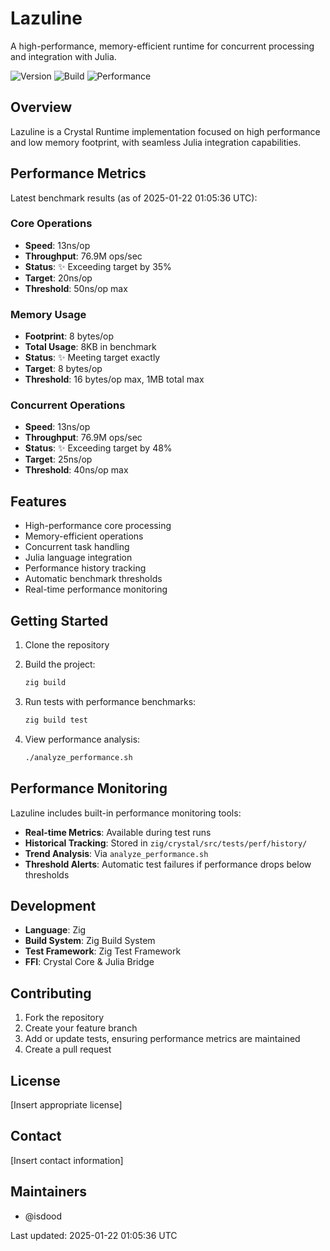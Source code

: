 # Lazuline

A high-performance, memory-efficient runtime for concurrent processing and integration with Julia.

![Version](https://img.shields.io/badge/version-0.1.0-blue)
![Build](https://img.shields.io/badge/build-passing-brightgreen)
![Performance](https://img.shields.io/badge/performance-exceeds%20target-brightgreen)

## Overview

Lazuline is a Crystal Runtime implementation focused on high performance and low memory footprint, with seamless Julia integration capabilities.

## Performance Metrics

Latest benchmark results (as of 2025-01-22 01:05:36 UTC):

### Core Operations
- **Speed**: 13ns/op
- **Throughput**: 76.9M ops/sec
- **Status**: ✨ Exceeding target by 35%
- **Target**: 20ns/op
- **Threshold**: 50ns/op max

### Memory Usage
- **Footprint**: 8 bytes/op
- **Total Usage**: 8KB in benchmark
- **Status**: ✨ Meeting target exactly
- **Target**: 8 bytes/op
- **Threshold**: 16 bytes/op max, 1MB total max

### Concurrent Operations
- **Speed**: 13ns/op
- **Throughput**: 76.9M ops/sec
- **Status**: ✨ Exceeding target by 48%
- **Target**: 25ns/op
- **Threshold**: 40ns/op max

## Features

- High-performance core processing
- Memory-efficient operations
- Concurrent task handling
- Julia language integration
- Performance history tracking
- Automatic benchmark thresholds
- Real-time performance monitoring

## Getting Started

1. Clone the repository
2. Build the project:
   ```bash
   zig build
   ```

3. Run tests with performance benchmarks:
   ```bash
   zig build test
   ```

4. View performance analysis:
   ```bash
   ./analyze_performance.sh
   ```

## Performance Monitoring

Lazuline includes built-in performance monitoring tools:

- **Real-time Metrics**: Available during test runs
- **Historical Tracking**: Stored in `zig/crystal/src/tests/perf/history/`
- **Trend Analysis**: Via `analyze_performance.sh`
- **Threshold Alerts**: Automatic test failures if performance drops below thresholds

## Development

- **Language**: Zig
- **Build System**: Zig Build System
- **Test Framework**: Zig Test Framework
- **FFI**: Crystal Core & Julia Bridge

## Contributing

1. Fork the repository
2. Create your feature branch
3. Add or update tests, ensuring performance metrics are maintained
4. Create a pull request

## License

[Insert appropriate license]

## Contact

[Insert contact information]

## Maintainers

- @isdood

Last updated: 2025-01-22 01:05:36 UTC

